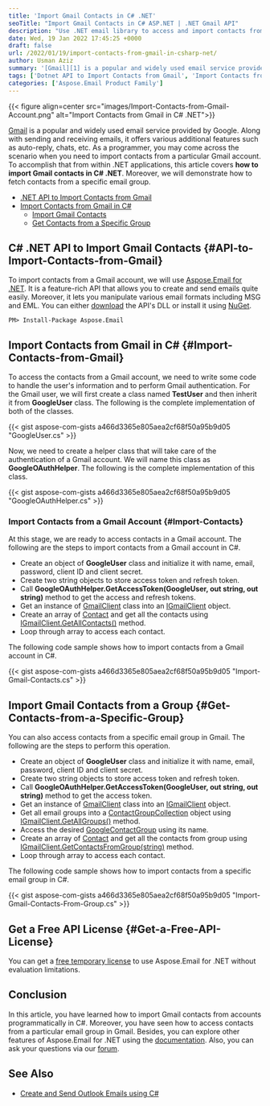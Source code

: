 ```yaml
---
title: 'Import Gmail Contacts in C# .NET'
seoTitle: "Import Gmail Contacts in C# ASP.NET | .NET Gmail API"
description: "Use .NET email library to access and import contacts from a Gmail account in C# ASP.NET. Import contacts from a specific email group programmatically."
date: Wed, 19 Jan 2022 17:45:25 +0000
draft: false
url: /2022/01/19/import-contacts-from-gmail-in-csharp-net/
author: Usman Aziz
summary: '[Gmail][1] is a popular and widely used email service provided by Google. Along with sending and receiving emails, it offers various additional features such as auto-reply, chats, etc. As a programmer, you may come across the scenario when you need to import contacts from a particular Gmail account. To accomplish that from within .NET applications, this article covers **how to import contacts from Gmail in C# .NET**. Moreover, we will demonstrate how to fetch contacts from a specific email group.'
tags: ['Dotnet API to Import Contacts from Gmail', 'Import Contacts from Email Group in Csharp', 'Import Contacts from Gmail in Csharp']
categories: ['Aspose.Email Product Family']
---
```




{{< figure align=center src="images/Import-Contacts-from-Gmail-Account.png" alt="Import Contacts from Gmail in C# .NET">}}


[Gmail][2] is a popular and widely used email service provided by Google. Along with sending and receiving emails, it offers various additional features such as auto-reply, chats, etc. As a programmer, you may come across the scenario when you need to import contacts from a particular Gmail account. To accomplish that from within .NET applications, this article covers **how to import Gmail contacts in C# .NET**. Moreover, we will demonstrate how to fetch contacts from a specific email group.

*   [.NET API to Import Contacts from Gmail][3]
*   [Import Contacts from Gmail in C#][4]
    *   [Import Gmail Contacts][5]
    *   [Get Contacts from a Specific Group][6]

## C# .NET API to Import Gmail Contacts {#API-to-Import-Contacts-from-Gmail}

To import contacts from a Gmail account, we will use [Aspose.Email for .NET][7]. It is a feature-rich API that allows you to create and send emails quite easily. Moreover, it lets you manipulate various email formats including MSG and EML. You can either [download][8] the API's DLL or install it using [NuGet][9].

```
PM> Install-Package Aspose.Email
```

## Import Contacts from Gmail in C# {#Import-Contacts-from-Gmail}

To access the contacts from a Gmail account, we need to write some code to handle the user's information and to perform Gmail authentication. For the Gmail user, we will first create a class named **TestUser** and then inherit it from **GoogleUser** class. The following is the complete implementation of both of the classes.

{{< gist aspose-com-gists a466d3365e805aea2cf68f50a95b9d05 "GoogleUser.cs" >}}

Now, we need to create a helper class that will take care of the authentication of a Gmail account. We will name this class as **GoogleOAuthHelper**. The following is the complete implementation of this class.

{{< gist aspose-com-gists a466d3365e805aea2cf68f50a95b9d05 "GoogleOAuthHelper.cs" >}}

### Import Contacts from a Gmail Account {#Import-Contacts}

At this stage, we are ready to access contacts in a Gmail account. The following are the steps to import contacts from a Gmail account in C#.

*   Create an object of **GoogleUser** class and initialize it with name, email, password, client ID and client secret.
*   Create two string objects to store access token and refresh token.
*   Call **GoogleOAuthHelper.GetAccessToken(GoogleUser, out string, out string)** method to get the access and refresh tokens.
*   Get an instance of [GmailClient][10] class into an [IGmailClient][11] object.
*   Create an array of [Contact][12] and get all the contacts using [IGmailClient.GetAllContacts()][13] method.
*   Loop through array to access each contact.

The following code sample shows how to import contacts from a Gmail account in C#.

{{< gist aspose-com-gists a466d3365e805aea2cf68f50a95b9d05 "Import-Gmail-Contacts.cs" >}}

## Import Gmail Contacts from a Group {#Get-Contacts-from-a-Specific-Group}

You can also access contacts from a specific email group in Gmail. The following are the steps to perform this operation.

*   Create an object of **GoogleUser** class and initialize it with name, email, password, client ID and client secret.
*   Create two string objects to store access token and refresh token.
*   Call **GoogleOAuthHelper.GetAccessToken(GoogleUser, out string, out string)** method to get the access token.
*   Get an instance of [GmailClient][14] class into an [IGmailClient][15] object.
*   Get all email groups into a [ContactGroupCollection][16] object using [IGmailClient.GetAllGroups()][17] method.
*   Access the desired [GoogleContactGroup][18] using its name.
*   Create an array of [Contact][19] and get all the contacts from group using [IGmailClient.GetContactsFromGroup(string)][20] method.
*   Loop through array to access each contact.

The following code sample shows how to import contacts from a specific email group in C#.

{{< gist aspose-com-gists a466d3365e805aea2cf68f50a95b9d05 "Import-Gmail-Contacts-From-Group.cs" >}}

## Get a Free API License {#Get-a-Free-API-License}

You can get a [free temporary license][21] to use Aspose.Email for .NET without evaluation limitations.

## Conclusion

In this article, you have learned how to import Gmail contacts from accounts programmatically in C#. Moreover, you have seen how to access contacts from a particular email group in Gmail. Besides, you can explore other features of Aspose.Email for .NET using the [documentation][22]. Also, you can ask your questions via our [forum][23].

## See Also

*   [Create and Send Outlook Emails using C#][24]




[1]: https://www.google.com/gmail/about/
[2]: https://www.google.com/gmail/about/
[3]: #API-to-Import-Contacts-from-Gmail
[4]: #Import-Contacts-from-Gmail
[5]: #Import-Contacts
[6]: #Get-Contacts-from-a-Specific-Group
[7]: https://products.aspose.com/email/net/
[8]: https://downloads.aspose.com/email/net/
[9]: https://www.nuget.org/packages/Aspose.Email
[10]: https://apireference.aspose.com/email/net/aspose.email.clients.google/gmailclient
[11]: https://apireference.aspose.com/email/net/aspose.email.clients.google/igmailclient
[12]: https://apireference.aspose.com/email/net/aspose.email.personalinfo/contact
[13]: https://apireference.aspose.com/email/net/aspose.email.clients.google/igmailclient/methods/getallcontacts
[14]: https://apireference.aspose.com/email/net/aspose.email.clients.google/gmailclient
[15]: https://apireference.aspose.com/email/net/aspose.email.clients.google/igmailclient
[16]: https://apireference.aspose.com/email/net/aspose.email.clients.google/contactgroupcollection
[17]: https://apireference.aspose.com/email/net/aspose.email.clients.google/igmailclient/methods/getallgroups
[18]: https://apireference.aspose.com/email/net/aspose.email.clients.google/googlecontactgroup
[19]: https://apireference.aspose.com/email/net/aspose.email.personalinfo/contact
[20]: https://apireference.aspose.com/email/net/aspose.email.clients.google/igmailclient/methods/getcontactsfromgroup
[21]: https://purchase.aspose.com/temporary-license
[22]: https://docs.aspose.com/email/net/
[23]: https://forum.aspose.com/
[24]: https://blog.aspose.com/2020/01/23/create-send-outlook-email-eml-msg-csharp-net-core/




